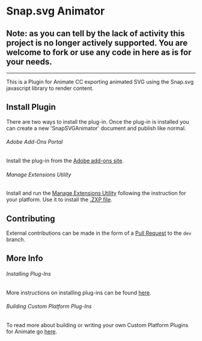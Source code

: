 Snap.svg Animator
=================

## Note: as you can tell by the lack of activity this project is no longer actively supported. You are welcome to fork or use any code in here as is for your needs.

------------

This is a Plugin for Animate CC exporting animated SVG using the Snap.svg javascript library to render content.

## Install Plugin
There are two ways to install the plug-in. Once the plug-in is installed you can create a new 'SnapSVGAnimator' document and publish like normal.

###### Adobe Add-Ons Portal
Install the plug-in from the [Adobe add-ons site](https://creative.adobe.com/addons/products/12329).

###### Manage Extensions Utility
Install and run the [Manage Extensions Utility](https://helpx.adobe.com/animate/kb/install-animate-extensions.html#Install-extensions-gui) following the instruction for your platform. Use it to install the [.ZXP file](https://github.com/cjgammon/SnapSVG-Animator/blob/master/SnapSVGAnimatorPlatform/EclipseProject/SnapSVGAnimator.zxp?raw=true).

## Contributing
External contributions can be made in the form of a [Pull Request](https://help.github.com/articles/creating-a-pull-request/) to the `dev` branch.

## More Info
###### Installing Plug-Ins
More instructions on installing plug-ins can be found [here](https://helpx.adobe.com/flash/using/custom-platform-support.html).

###### Building Custom Platform Plug-Ins
To read more about building or writing your own Custom Platform Plugins for Animate go [here](https://helpx.adobe.com/flash/using/enabling-support-custom-platforms.html).
